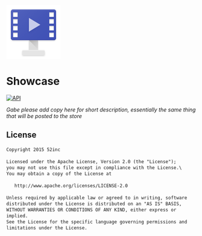 ![icon](ic_launcher_showcase.png)  
# Showcase

[![API](https://img.shields.io/badge/API-19%2B-orange.svg?style=flat)](https://android-arsenal.com/api?level=19)  


_Gabe please add copy here for short description, essentially the same thing that will be posted to the store_

## License

	Copyright 2015 52inc

	Licensed under the Apache License, Version 2.0 (the "License");
	you may not use this file except in compliance with the License.\
	You may obtain a copy of the License at

       http://www.apache.org/licenses/LICENSE-2.0

	Unless required by applicable law or agreed to in writing, software
	distributed under the License is distributed on an "AS IS" BASIS,
	WITHOUT WARRANTIES OR CONDITIONS OF ANY KIND, either express or implied.
	See the License for the specific language governing permissions and
	limitations under the License.


